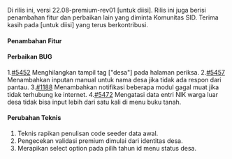 Di rilis ini, versi 22.08-premium-rev01 [untuk diisi]. Rilis ini juga berisi penambahan fitur dan perbaikan lain yang diminta Komunitas SID.
Terima kasih pada [untuk diisi] yang terus berkontribusi.

#### Penambahan Fitur

#### Perbaikan BUG

1.[#5452](https://github.com/OpenSID/OpenSID/issues/5452) Menghilangkan tampil tag ["desa"] pada halaman periksa.
2.[#5457](https://github.com/OpenSID/OpenSID/issues/5457) Menambahkan inputan manual untuk nama desa jika tidak ada respon dari pantau.
3.[#1188](https://github.com/OpenSID/premium/issues/1188) Menambahkan notifikasi beberapa modul gagal muat jika tidak terhubung ke internet.
4.[#5472](https://github.com/OpenSID/OpenSID/issues/5472) Mengatasi data entri NIK warga luar desa tidak bisa input lebih dari satu kali di menu buku tanah.

#### Perubahan Teknis

1. Teknis rapikan penulisan code seeder data awal.
2. Pengecekan validasi premium dimulai dari identitas desa.
3. Merapikan select option pada pilih tahun id menu status desa.
